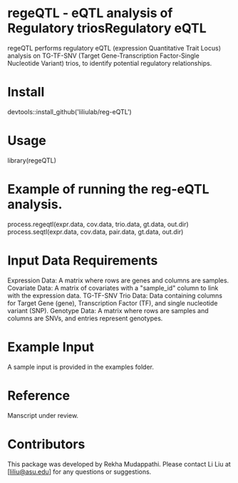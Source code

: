 # regeQTL - eQTL analysis of Regulatory triosRegulatory eQTL
regeQTL performs regulatory eQTL (expression Quantitative Trait Locus) analysis on TG-TF-SNV (Target Gene-Transcription Factor-Single Nucleotide Variant) trios, to identify potential regulatory relationships.

# Install
devtools::install_github('liliulab/reg-eQTL')

# Usage
library(regeQTL)

# Example of running the reg-eQTL analysis.
process.regeqtl(expr.data, cov.data, trio.data, gt.data, out.dir)
process.seqtl(expr.data, cov.data, pair.data, gt.data, out.dir)

# Input Data Requirements
Expression Data: A matrix where rows are genes and columns are samples.
Covariate Data: A matrix of covariates with a "sample_id" column to link with the expression data.
TG-TF-SNV Trio Data: Data containing columns for Target Gene (gene), Transcription Factor (TF), and single nucleotide variant (SNP).
Genotype Data: A matrix where rows are samples and columns are SNVs, and entries represent genotypes.

# Example Input
A sample input is provided in the examples folder. 

# Reference
Manscript under review.

# Contributors
This package was developed by Rekha Mudappathi. Please contact Li Liu at [liliu@asu.edu] for any questions or suggestions.

